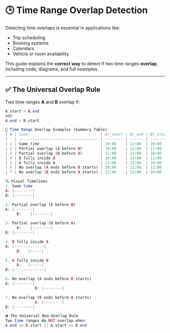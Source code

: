 # 🕒 Time Range Overlap Detection

Detecting time overlaps is essential in applications like:  
- Trip scheduling  
- Booking systems  
- Calendars  
- Vehicle or room availability  

This guide explains the **correct way** to detect if two time ranges **overlap**, including code, diagrams, and full examples.

---

## ✅ The Universal Overlap Rule

Two time ranges **A** and **B** overlap if:

```php
A.start < B.end
AND
A.end > B.start

🧪 Time Range Overlap Examples (Summary Table)
| # | Case                                | A\_start | A\_end | B\_start | B\_end | Overlap? |
| - | ----------------------------------- | -------- | ------ | -------- | ------ | -------- |
| 1 | Same time                           | 10:00    | 12:00  | 10:00    | 12:00  | ✅ Yes    |
| 2 | Partial overlap (A before B)        | 10:00    | 12:00  | 11:00    | 13:00  | ✅ Yes    |
| 3 | Partial overlap (B before A)        | 11:00    | 13:00  | 10:00    | 12:00  | ✅ Yes    |
| 4 | B fully inside A                    | 10:00    | 14:00  | 11:00    | 12:00  | ✅ Yes    |
| 5 | A fully inside B                    | 11:00    | 12:00  | 10:00    | 14:00  | ✅ Yes    |
| 6 | No overlap (A ends before B starts) | 10:00    | 11:00  | 11:00    | 12:00  | ❌ No     |
| 7 | No overlap (B ends before A starts) | 11:00    | 12:00  | 10:00    | 11:00  | ❌ No     |

🔍 Visual Timelines
1. Same time
A: |--------|
B: |--------|

2. Partial overlap (A before B)
A: |--------|
     B:    |--------|

3. Partial overlap (B before A)
     A:    |--------|
B: |--------|

4. B fully inside A
A: |-------------|
     B:   |-----|

5. A fully inside B
     A:   |-----|
B: |-------------|

6. No overlap (A ends before B starts)
A: |--------|
             B: |--------|

7. No overlap (B ends before A starts)
             A: |--------|
B: |--------|

❌ The Universal Non-Overlap Rule
Two time ranges do NOT overlap when:
A.end <= B.start || A.start >= B.end
